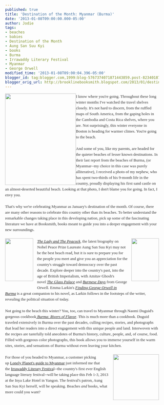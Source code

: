 ```yaml
---
published: true
title: 'Destination of the Month: Myanmar (Burma)'
date: '2013-01-08T09:00:00.000-05:00'
author: Jodie
tags:
- beaches
- babies
- Destination of the Month
- Aung San Suu Kyi
- books
- Burma
- Irrawaddy Literary Festival
- Myanmar
- George Orwell
modified_time: '2013-01-08T09:00:04.396-05:00'
blogger_id: tag:blogger.com,1999:blog-5767374071871443859.post-8234018704414897142
blogger_orig_url: http://brooklinebooksmith.blogspot.com/2013/01/destination-of-month-myanmar-burma.html
---
```


<div style="color: #333333; font-family: Georgia, 'Times New Roman', 'Bitstream Charter', Times, serif; font-size: 13px; line-height: 19px;"><a data-mce-href="http://globecornerbookstore.com/blogs/wp-content/uploads/2013/01/burmabook.jpg" href="http://globecornerbookstore.com/blogs/wp-content/uploads/2013/01/burmabook.jpg"><img alt="" class="alignleft size-medium wp-image-8652" data-mce-src="http://globecornerbookstore.com/blogs/wp-content/uploads/2013/01/burmabook-232x300.jpg" height="300" src="http://globecornerbookstore.com/blogs/wp-content/uploads/2013/01/burmabook-232x300.jpg" style="border: 0px; cursor: default; float: left;" title="burmabook" width="232" /></a>I know where you're going. Throughout these long winter months I've watched the travel shelves closely. It's not hard to discern, from the ruffled maps of South America, from the gaping holes in the Cambodia and Costa Rica shelves, where you are. Not surprisingly, this winter everyone in Boston is heading for warmer climes. You're going to the beach.</div><div style="color: #333333; font-family: Georgia, 'Times New Roman', 'Bitstream Charter', Times, serif; font-size: 13px; line-height: 19px;"><br /></div><div style="color: #333333; font-family: Georgia, 'Times New Roman', 'Bitstream Charter', Times, serif; font-size: 13px; line-height: 19px;">And some of you, like my parents, are headed for the quieter beaches of lesser known destinations. In their last report from the beaches of Burma, (or Myanmar--my choice in this case was purely alliterative), I received a photo of my nephew, who has spent two-thirds of his 9-month life in the country, proudly displaying his first sand castle on an almost-deserted beautiful beach. Looking at that photo, I don't blame you for going. In fact, I envy you.</div><div style="color: #333333; font-family: Georgia, 'Times New Roman', 'Bitstream Charter', Times, serif; font-size: 13px; line-height: 19px;"><br /></div><div style="color: #333333; font-family: Georgia, 'Times New Roman', 'Bitstream Charter', Times, serif; font-size: 13px; line-height: 19px;">That's why we're celebrating Myanmar as January's destination of the month. Of course, there are many other reasons to celebrate this country other than its beaches. To better understand the remarkable changes taking place in this developing nation, pick up some of the fascinating literature we have at Booksmith, books meant to guide you into a deeper engagement with your new surroundings.</div><div style="color: #333333; font-family: Georgia, 'Times New Roman', 'Bitstream Charter', Times, serif; font-size: 13px; line-height: 19px;"><br /></div><div style="color: #333333; font-family: Georgia, 'Times New Roman', 'Bitstream Charter', Times, serif; font-size: 13px; line-height: 19px;"><a data-mce-href="http://globecornerbookstore.com/blogs/wp-content/uploads/2013/01/FC9781741794694.jpg" href="http://globecornerbookstore.com/blogs/wp-content/uploads/2013/01/FC9781741794694.jpg" style="clear: right; float: right; margin-bottom: 1em; margin-left: 1em;"><img alt="" class="alignright size-full wp-image-8665" data-mce-src="http://globecornerbookstore.com/blogs/wp-content/uploads/2013/01/FC9781741794694.jpg" height="140" src="http://globecornerbookstore.com/blogs/wp-content/uploads/2013/01/FC9781741794694.jpg" style="border: 0px; float: right;" title="FC9781741794694" width="90" /></a><a data-mce-href="http://globecornerbookstore.com/blogs/wp-content/uploads/2013/01/FC9781615190645.jpg" href="http://globecornerbookstore.com/blogs/wp-content/uploads/2013/01/FC9781615190645.jpg" style="clear: left; float: left; margin-bottom: 1em; margin-right: 1em;"><img alt="" class="alignleft size-full wp-image-8653" data-mce-src="http://globecornerbookstore.com/blogs/wp-content/uploads/2013/01/FC9781615190645.jpg" height="140" src="http://globecornerbookstore.com/blogs/wp-content/uploads/2013/01/FC9781615190645.jpg" style="border: 0px; float: left;" title="FC9781615190645" width="92" /></a><em><a data-mce-href="http://www.brooklinebooksmith-shop.com/book/9781615190645" href="http://www.brooklinebooksmith-shop.com/book/9781615190645">The Lady and The Peacock</a>,&nbsp;</em>the latest biography on Nobel Peace Prize Laureate Aung San Suu Kyi may not be the best&nbsp;beach read, but&nbsp;it is sure to prepare you for the people you meet and give you an appreciation for the country's struggle toward democracy over the past decade. Explore deeper into the country's past, into the age of British Imperialism, with Amitav Ghosh's novel&nbsp;<em><a data-mce-href="http://www.brooklinebooksmith-shop.com/book/9780375758775" href="http://www.brooklinebooksmith-shop.com/book/9780375758775">The Glass Palace</a>&nbsp;</em>and&nbsp;<a data-mce-href="http://www.brooklinebooksmith-shop.com/book/9780307595041" href="http://www.brooklinebooksmith-shop.com/book/9780307595041"><em>Burmese Days</em></a>&nbsp;from George Orwell. Emma Larkin's&nbsp;<a data-mce-href="http://www.brooklinebooksmith-shop.com/search/apachesolr_search/emma%20larkin" href="http://www.brooklinebooksmith-shop.com/search/apachesolr_search/emma%20larkin"><em>Finding George Orwell in Burma</em></a>&nbsp;is a great companion to his novel, as Larkin follows in the footsteps of the writer, revealing the political situation of today.</div><div style="color: #333333; font-family: Georgia, 'Times New Roman', 'Bitstream Charter', Times, serif; font-size: 13px; line-height: 19px;"><br /></div><div style="color: #333333; font-family: Georgia, 'Times New Roman', 'Bitstream Charter', Times, serif; font-size: 13px; line-height: 19px;">Not going to the beach this winter? You, too, can travel to Myanmar through Naomi Duguid's gorgeous&nbsp;cookbook<a data-mce-href="http://www.brooklinebooksmith-shop.com/book/9781579654139" href="http://www.brooklinebooksmith-shop.com/book/9781579654139"><em>&nbsp;Burma: Rivers of Flavor</em></a>. This is much more than a cookbook. Duguid traveled extensively in Burma over the past decades, culling recipes, stories, and photographs that lead her readers into a direct engagement with this unique people and land. Interwoven with the recipes are tastefully told anecdotes of Burma's history, culture, people, and, of course, food. Filled with gorgeous color photographs, this book allows you to immerse yourself in the warm sites, stories, and sensations of Burma without even leaving your kitchen.</div><div style="color: #333333; font-family: Georgia, 'Times New Roman', 'Bitstream Charter', Times, serif; font-size: 13px; line-height: 19px;"><br /></div><div style="color: #333333; font-family: Georgia, 'Times New Roman', 'Bitstream Charter', Times, serif; font-size: 13px; line-height: 19px;"><a data-mce-href="http://globecornerbookstore.com/blogs/wp-content/uploads/2013/01/photomyanmar.jpg" href="http://globecornerbookstore.com/blogs/wp-content/uploads/2013/01/photomyanmar.jpg" style="clear: right; float: right; margin-bottom: 1em; margin-left: 1em;"><img alt="" class="alignright size-thumbnail wp-image-8659" data-mce-src="http://globecornerbookstore.com/blogs/wp-content/uploads/2013/01/photomyanmar-150x150.jpg" height="150" src="http://globecornerbookstore.com/blogs/wp-content/uploads/2013/01/photomyanmar-150x150.jpg" style="border: 0px; float: right;" title="photomyanmar" width="150" /></a></div><div style="color: #333333; font-family: Georgia, 'Times New Roman', 'Bitstream Charter', Times, serif; font-size: 13px; line-height: 19px;">For those of you headed to Myanmar, a customer picking up&nbsp;<a data-mce-href="http://www.brooklinebooksmith-shop.com/book/9781741794694" href="http://www.brooklinebooksmith-shop.com/book/9781741794694">Lonely Planet's guide to Myanmar</a>&nbsp;just informed me that the&nbsp;<a data-mce-href="http://irrawaddylitfest.com/" href="http://irrawaddylitfest.com/">Irrawaddy&nbsp;Literary Festiva</a>l--the country's first ever English language literary festival--will be taking place this Feb 1-3, 2013 at the Inya Lake Hotel in Yangon. The festival's patron, Aung San Suu Kyi herself, will be speaking. Beaches&nbsp;<em>and</em>&nbsp;books, what more could you want?</div>